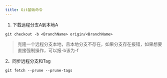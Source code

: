 ```yaml
---
title: Git基础命令
---
```




1.   下载远程分支A到本地A

```shell
git checkout -b <BranchName> origin/<BranchName>
```

>   克隆一个远程分支本地，且本地分支不存在，如果分支存在报错，如果想要直接强制操作，可以报-b该为-f



2、同步远程分支和Tag

```shell
git fetch --prune --prune-tags
```

